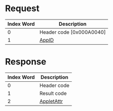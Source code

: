 # Request

| Index Word | Description                                    |
|------------|------------------------------------------------|
| 0          | Header code \[0x000A0040\]                     |
| 1          | [AppID](NS_and_APT_Services#AppIDs "wikilink") |

# Response

| Index Word | Description                                             |
|------------|---------------------------------------------------------|
| 0          | Header code                                             |
| 1          | Result code                                             |
| 2          | [AppletAttr](NS_and_APT_Services#AppletAttr "wikilink") |